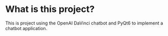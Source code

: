 # What is this project?

This is project using the OpenAI DaVinci chatbot and PyQt6 to implement a chatbot application.
